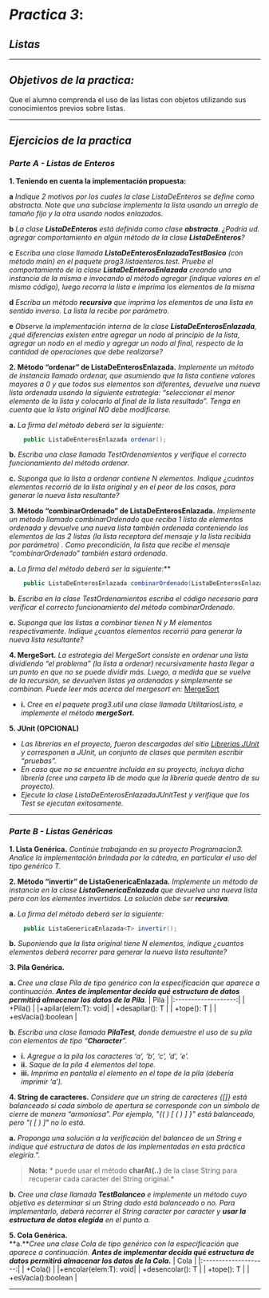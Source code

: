 # ***Practica 3***: 
## *Listas*
___

## ***Objetivos de la practica:***
Que el alumno comprenda el uso de las listas con objetos utilizando sus conocimientos previos sobre listas.

___
## ***Ejercicios de la practica***

### ***Parte A - Listas de Enteros***

**1. Teniendo en cuenta la implementación propuesta:**

**a** *Indique 2 motivos por los cuales la clase ListaDeEnteros se define como abstracta. Note que una subclase implementa la lista usando un arreglo de tamaño fijo y la otra usando nodos enlazados.*

**b** *La clase **ListaDeEnteros** está definida como clase **abstracta**. ¿Podría ud. agregar comportamiento en algún método de la clase **ListaDeEnteros**?*

**c** *Escriba una clase llamada **ListaDeEnterosEnlazadaTestBasico** (con método main) en el paquete prog3.listaenteros.test. Pruebe el comportamiento de la clase **ListaDeEnterosEnlazada** creando una instancia de la misma e invocando al método agregar (indique valores en el mismo código), luego recorra la lista e imprima los elementos de la misma*

**d** *Escriba un método **recursivo** que imprima los elementos de una lista en sentido inverso. La lista la recibe por parámetro.*

**e** *Observe la implementación interna de la clase **ListaDeEnterosEnlazada**, ¿qué diferencias existen entre agregar un nodo al principio de la lista, agregar un nodo en el medio y agregar un nodo al final, respecto de la cantidad de operaciones que debe realizarse?*

**2. Método “ordenar” de ListaDeEnterosEnlazada.** *Implemente un método de instancia llamado ordenar, que asumiendo que la lista contiene valores mayores a 0 y que todos sus elementos son diferentes, devuelve una nueva lista ordenada usando la siguiente estrategia: “seleccionar el menor elemento de la lista y colocarlo al final de la lista resultado”. Tenga en cuenta que la lista original NO debe modificarse.*

**a.** *La firma del método deberá ser la siguiente:*
```Java
    public ListaDeEnterosEnlazada ordenar();
```

**b.** *Escriba una clase llamada TestOrdenamientos y verifique el correcto funcionamiento del método ordenar.*

**c.** *Suponga que la lista a ordenar contiene N elementos. Indique ¿cuántos elementos recorrió de la lista original y en el peor de los casos, para generar la nueva lista resultante?*

**3. Método “combinarOrdenado” de ListaDeEnterosEnlazada.** *Implemente un método llamado combinarOrdenado que reciba 1 lista de elementos ordenada y devuelve una nueva lista también ordenada conteniendo los elementos de las 2 listas (la lista receptora del mensaje y la lista recibida por parámetro) . Como precondición, la lista que recibe el mensaje “combinarOrdenado” también estará ordenada.*

**a.** *La firma del método deberá ser la siguiente:***
```Java
    public ListaDeEnterosEnlazada combinarOrdenado(ListaDeEnterosEnlazada listaParam);
```

**b.** *Escriba en la clase TestOrdenamientos escriba el código necesario para verificar el correcto funcionamiento del método combinarOrdenado.*

**c.** *Suponga que las listas a combinar tienen N y M elementos respectivamente. Indique ¿cuantos elementos recorrió para generar la nueva lista resultante?*

**4. MergeSort.** *La estrategia del MergeSort consiste en ordenar una lista dividiendo “el
problema” (la lista a ordenar) recursivamente hasta llegar a un punto en que no se puede dividir más. Luego, a medida que se vuelve de la recursión, se devuelven listas ya ordenadas y simplemente se combinan. Puede leer más acerca del mergesort en:*
  [MergeSort]((https://www.khanacademy.org/computing/computer-science/algorithms/merge-sort/a/overview-of-merge-sort) "MergeSort - Khan Academy")
- **i.** *Cree en el paquete prog3.util una clase llamada UtilitariosLista, e implemente el método **mergeSort.***

**5. JUnit (OPCIONAL)** 
- *Las librerías en el proyecto, fueron descargadas del sitio [Librerias JUnit]((https://github.com/junit-team/junit/releases) "JUnit 4.13.2") y corresponen a JUnit, un conjunto de clases que permiten escribir “pruebas”.*
- *En caso que no se encuentre incluída en su proyecto, incluya dicha librería (cree una carpeta lib de modo que la librería quede dentro de su proyecto).*
- *Ejecute la clase ListaDeEnterosEnlazadaJUnitTest y verifique que los Test se ejecutan exitosamente.*

___
### ***Parte B - Listas Genéricas***

**1. Lista Genérica.** *Continúe trabajando en su proyecto Programacion3. Analice la implementación brindada por la cátedra, en particular el uso del tipo genérico T.*

**2. Método “invertir” de ListaGenericaEnlazada.** *Implemente un método de instancia en la clase **ListaGenericaEnlazada** que devuelva una nueva lista pero con los elementos invertidos. La solución debe ser **recursiva**.*

**a.** *La firma del método deberá ser la siguiente:*
```Java
    public ListaGenericaEnlazada<T> invertir();
```

**b.** *Suponiendo que la lista original tiene N elementos, indique ¿cuantos elementos deberá recorrer para generar la nueva lista resultante?*

**3. Pila Genérica.**

**a.** *Cree una clase Pila de tipo genérico con la especificación que aparece a continuación. **Antes de implementar decida qué estructura de datos permitirá almacenar los datos de la Pila**.*
|         Pila        |
|:-------------------:|
|       +Pila()       |
|+apilar(elem:T): void|
|   +desapilar(): T   |
|      +tope(): T     |
|  +esVacía():boolean |

**b.** *Escriba una clase llamada **PilaTest**, donde demuestre el uso de su pila con elementos de tipo “**Character**”.*
- **i.** *Agregue a la pila los caracteres ‘a’, ‘b’, ‘c’, ’d’, ’e’.*
- **ii.** *Saque de la pila 4 elementos del tope.*
- **iii.** *Imprima en pantalla el elemento en el tope de la pila (debería imprimir ‘a’).*

**4. String de caracteres.**  *Considere que un string de caracteres {[]} está balanceado si cada símbolo de apertura se corresponde con un símbolo de cierre de manera “armoniosa”. Por ejemplo, "{( ) [ ( ) ] }" está balanceado, pero "( [ ) ]" no lo está.*

**a.** *Proponga una solución a la verificación del balanceo de un String e indique qué estructura de datos de las implementadas en esta práctica elegiría.”.*
>**Nota:** * puede usar el método **charAt(..)** de la clase String para recuperar cada caracter del String original.*

**b.** *Cree una clase llamada **TestBalanceo** e implemente un método cuyo objetivo es determinar si un String dado está balanceado o no. Para implementarlo, deberá recorrer el String caracter por caracter y **usar la estructura de datos elegida** en el punto a.*

**5. Cola Genérica.**  
**a.***Cree una clase Cola de tipo genérico con la especificación que aparece a continuación. **Antes de implementar decida qué estructura de datos permitirá almacenar los datos de la Cola.***
|         Cola         |
|:--------------------:|
|        +Cola()       |
|+encolar(elem:T): void|
|   +desencolar(): T   |
|      +tope(): T      |
|  +esVacía():boolean  |

___